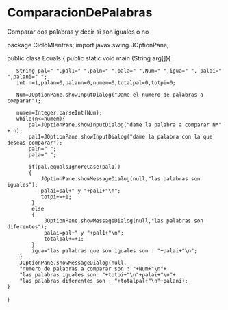 # ComparacionDePalabras
Comparar dos palabras y decir si son iguales o no

package CicloMIentras;
import javax.swing.JOptionPane;

public class Ecuals
{
   public static void main (String arg[]){
       
       String pal=" ",pal1=" ",paln=" ",pala=" ",Num=" ",igua=" ", palai=" ",palani=" ";
       int n=1,palan=0,palann=0,numem=0,totalpal=0,totpi=0;
       
       Num=JOptionPane.showInputDialog("Dame el numero de palabras a comparar");
       
       numem=Integer.parseInt(Num);
       while(n<=numem){
           pal=JOptionPane.showInputDialog("dame la palabra a comparar N*" + n);
           pal1=JOptionPane.showInputDialog("dame la palabra con la que deseas comparar");
           paln=" ";
           pala=" ";
           
           if(pal.equalsIgnoreCase(pal1))
           {
               JOptionPane.showMessageDialog(null,"las palabras son iguales");
               palai=pal+" y "+pal1+"\n";
               totpi+=+1;
            }
            else
            {
                JOptionPane.showMessageDialog(null,"las palabras son diferentes");
                palai=pal+" y "+pal1+"\n";
                totalpal+=+1;
            }
            igua="las palabras que son iguales son : "+palai+"\n";
        }
        JOptionPane.showMessageDialog(null,
        "numero de palabras a comparar son : "+Num+"\n"+
        "las palabras iguales son: "+totpi+"\n"+palai+"\n"+
        "las palabras diferentes son ; "+totalpal+"\n"+palani);
    }
}
